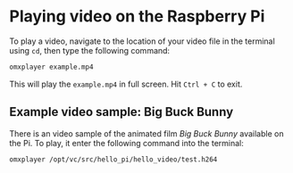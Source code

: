 # Playing video on the Raspberry Pi

To play a video, navigate to the location of your video file in the terminal using `cd`, then type the following command:

```bash
omxplayer example.mp4
```

This will play the `example.mp4` in full screen. Hit `Ctrl + C` to exit.

## Example video sample: Big Buck Bunny

There is an video sample of the animated film *Big Buck Bunny* available on the Pi. To play, it enter the following command into the terminal:

```bash
omxplayer /opt/vc/src/hello_pi/hello_video/test.h264
```
